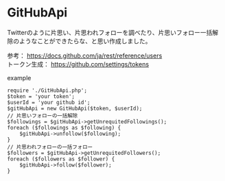 # GitHubApi

Twitterのように片思い、片思われフォローを調べたり、片思いフォロー一括解除のようなことができたらな、と思い作成しました。  
  
参考： https://docs.github.com/ja/rest/reference/users  
トークン生成： https://github.com/settings/tokens  
  
example  
```
require './GitHubApi.php';
$token = 'your token';
$userId = 'your github id';
$gitHubApi = new GitHubApi($token, $userId);
// 片思いフォローの一括解除
$followings = $gitHubApi->getUnrequitedFollowings();
foreach ($followings as $following) {
    $gitHubApi->unfollow($following);
}
// 片思われフォローの一括フォロー
$followers = $gitHubApi->getUnrequitedFollowers();
foreach ($followers as $follower) {
    $gitHubApi->follow($follower);
}
```

